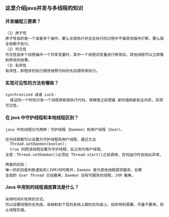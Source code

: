 ### 这里介绍java并发与多线程的知识

#### 并发编程三要素？

```text
（1）原子性
原子性指的是一个或者多个操作，要么全部执行并且在执行的过程中不被其他操作打断，要么就全部都不执行。
（2）可见性
可见性指多个线程操作一个共享变量时，其中一个线程对变量进行修改后，其他线程可以立即看到修改的结果。
（3）有序性
有序性，即程序的执行顺序按照代码的先后顺序来执行。
```
#### 实现可见性的方法有哪些？

```text
synchronized 或者 Lock：
  保证同一个时刻只有一个线程获取锁执行代码，锁释放之前把最 新的值刷新到主内存，实现可见性。
```

#### 在 java 中守护线程和本地线程区别？

```text
java 中的线程分为两种：守护线程（Daemon）和用户线程（User）。

任何线程都可以设置为守护线程和用户线程，通过方法 
  Thread.setDaemon(boolon);
  true 则把该线程设置为守护线程，反之则为用户线程。
注意：Thread.setDaemon()必须在 Thread.start()之前调用，否则运行时会抛出异常。

两者的区别：
唯一的区别是判断虚拟机(JVM)何时离开，Daemon 是为其他线程提供服务，如果
全部的 User Thread 已经撤离，Daemon 没有可服务的线程，JVM 撤离。
```
#### Java 中用到的线程调度算法是什么？

```text
采用时间片轮转的方式。
可以设置线程的优先级，会映射到下层的系统上面的优先级上，如非特别需要，尽量不要用，防止线程饥饿。
```